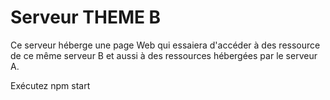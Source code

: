 # Serveur THEME B
Ce serveur héberge une page Web qui essaiera d'accéder à des ressource de ce même serveur B et aussi à des ressources hébergées par le serveur A.

Exécutez npm start